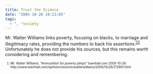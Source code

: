 ```yaml
---
title: Trust the Science
date: "2005-10-26 19:23:05"
tags:
  - ", "society
---
```

<p>Mr. Walter Williams links poverty, focusing on blacks, to marriage and illegitimacy rates, providing the numbers to back his assertions.<sup><a href="http://www.townhall.com/opinion/columns/walterwilliams/2005/10/26/172901.html" title="Ammunition for poverty pimps">[1]</a></sup> Unfortunately he does not provide his sources, but this remains worth considering and remembering.</p>  <font size="-2"> <ol> <li>Mr. Walter Williams. "Ammunition for poverty pimps" townhall.com 2005-10-26. http://www.townhall.com/opinion/columns/walterwilliams/2005/10/26/172901.html </li> </ol> </font>

